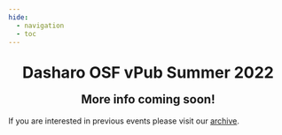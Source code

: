 ```yaml
---
hide:
  - navigation
  - toc
---
```


<p align="center" style="margin-bottom: 0px !important;">
<br>
<h1 align="center" style="margin-top: 0px;">Dasharo OSF vPub Summer 2022</h1>
<h2 align="center" style="margin-top: 0px;">More info coming soon!</h2>


If you are interested in previous events please visit our [archive](archive.md).
